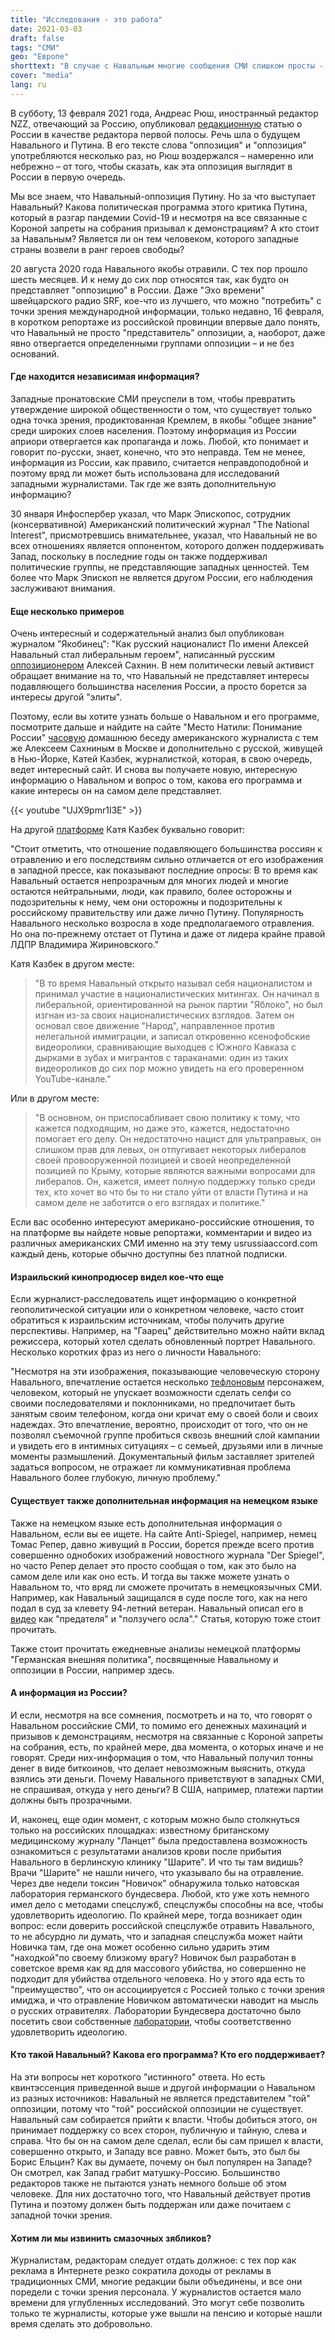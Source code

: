 ```yaml
---
title: "Исследования - это работа"
date: 2021-03-03
draft: false
tags: "СМИ"
geo: "Европе"
shorttext: "В случае с Навальным многие сообщения СМИ слишком просты - хороший пример того, что нужно для получения дополнительной информации."
cover: "media"
lang: ru
---
```


В субботу, 13 февраля 2021 года, Андреас Рюш, иностранный редактор NZZ, отвечающий за Россию, опубликовал [редакционную](https://www.nzz.ch/meinung/russland-wandelt-sich-zur-offenen-diktatur-trotzdem-laeuft-es-fuer-den-kreml-nicht-nach-wunsch-ld.1601439 "Russland wandelt sich zur unverhüllten Diktatur – trotzdem läuft es für den Kreml nicht nach Wunsch") статью о России в качестве редактора первой полосы. Речь шла о будущем Навального и Путина. В его тексте слова "оппозиция" и "оппозиция" употребляются несколько раз, но Рюш воздержался – намеренно или небрежно – от того, чтобы сказать, как эта оппозиция выглядит в России в первую очередь. 

Мы все знаем, что Навальный-оппозиция Путину. Но за что выступает Навальный? Какова политическая программа этого критика Путина, который в разгар пандемии Covid-19 и несмотря на все связанные с Короной запреты на собрания призывал к демонстрациям? А кто стоит за Навальным? Является ли он тем человеком, которого западные страны возвели в ранг героев свободы?

20 августа 2020 года Навального якобы отравили. С тех пор прошло шесть месяцев. И к нему до сих пор относятся так, как будто он представляет "оппозицию" в России. Даже "Эхо времени" швейцарского радио SRF, кое-что из лучшего, что можно "потребить" с точки зрения международной информации, только недавно, 16 февраля, в коротком репортаже из российской провинции впервые дало понять, что Навальный не просто "представитель" оппозиции, а, наоборот, даже явно отвергается определенными группами оппозиции – и не без оснований.

#### Где находится независимая информация?

Западные пронатовские СМИ преуспели в том, чтобы превратить утверждение широкой общественности о том, что существует только одна точка зрения, продиктованная Кремлем, в якобы "общее знание" среди широких слоев населения. Поэтому информация из России априори отвергается как пропаганда и ложь. Любой, кто понимает и говорит по-русски, знает, конечно, что это неправда. Тем не менее, информация из России, как правило, считается неправдоподобной и поэтому вряд ли может быть использована для исследований западными журналистами. Так где же взять дополнительную информацию?

30 января Инфоспербер указал, что Марк Эпископос, сотрудник (консервативной) Американский политический журнал "The National Interest", присмотревшись внимательнее, указал, что Навальный не во всех отношениях является оппонентом, которого должен поддерживать Запад, поскольку в последние годы он также поддерживал политические группы, не представляющие западных ценностей. Тем более что Марк Эпископ не является другом России, его наблюдения заслуживают внимания.

#### Еще несколько примеров

Очень интересный и содержательный анализ был опубликован журналом "Якобинец": "Как русский националист По имени Алексей Навальный стал либеральным героем", написанный русским [оппозиционером](https://www.srf.ch/news/international/russland-auch-in-der-provinz-wird-protestiert-aber-nicht-wegen-nawalny "Auch in der Provinz wird protestiert – aber nicht wegen Nawalny") Алексей Сахнин. В нем политически левый активист обращает внимание на то, что Навальный не представляет интересы подавляющего большинства населения России, а просто борется за интересы другой "элиты". 

Поэтому, если вы хотите узнать больше о Навальном и его программе, посмотрите дальше и найдите на сайте "Место Натили: Понимание России" [часовую](https://jacobinmag.com/2021/01/alexei-navalny-russia-protests-putin "How a Russian Nationalist Named Alexei Navalny Became a Liberal Hero") домашнюю беседу американского журналиста с тем же Алексеем Сахниным в Москве и дополнительно с русской, живущей в Нью-Йорке, Катей Казбек, журналисткой, которая, в свою очередь, ведет интересный сайт. И снова вы получаете новую, интересную информацию о Навальном и вопрос о том, какова его программа и какие интересы он на самом деле представляет.

{{< youtube "UJX9pmr1I3E" >}}

На другой [платформе](http://natyliesbaldwin.com/2021/02/the-grayzone-discusses-navalny-with-russian-russian-american-leftists/ "THE GRAYZONE DISCUSSES NAVALNY WITH RUSSIAN & RUSSIAN-AMERICAN LEFTISTS") Катя Казбек буквально говорит:

"Стоит отметить, что отношение подавляющего большинства россиян к отравлению и его последствиям сильно отличается от его изображения в западной прессе, как показывают последние опросы: В то время как Навальный остается непрозрачным для многих людей и многие остаются нейтральными, люди, как правило, более осторожны и подозрительны к нему, чем они осторожны и подозрительны к российскому правительству или даже лично Путину. Популярность Навального несколько возросла в ходе предполагаемого отравления. Но она по-прежнему отстает от Путина и даже от лидера крайне правой ЛДПР Владимира Жириновского."

Катя Казбек в другом месте:

> "В то время Навальный открыто называл себя националистом и принимал участие в националистических митингах. Он начинал в либеральной, ориентированной на рынок партии "Яблоко", но был изгнан из-за своих националистических взглядов. Затем он основал свое движение "Народ", направленное против нелегальной иммиграции, и записал откровенно ксенофобские видеоролики, сравнивающие выходцев с Южного Кавказа с дырками в зубах и мигрантов с тараканами: один из таких видеороликов до сих пор можно увидеть на его проверенном YouTube-канале."

Или в другом месте:

> "В основном, он приспосабливает свою политику к тому, что кажется подходящим, но даже это, кажется, недостаточно помогает его делу. Он недостаточно нацист для ультраправых, он слишком прав для левых, он отпугивает некоторых либералов своей провооруженной позицией и своей неопределенной позицией по Крыму, которые являются важными вопросами для либералов. Он, кажется, имеет полную поддержку только среди тех, кто хочет во что бы то ни стало уйти от власти Путина и на самом деле не заботится о его взглядах и политике."

Если вас особенно интересуют американо-российские отношения, то на платформе вы найдете новые репортажи, комментарии и видео из различных американских СМИ именно на эту тему usrussiaaccord.com каждый день, которые обычно доступны без платной подписки.

#### Израильский кинопродюсер видел кое-что еще

Если журналист-расследователь ищет информацию о конкретной геополитической ситуации или о конкретном человеке, часто стоит обратиться к израильским источникам, чтобы получить другие перспективы. Например, на "Гаарец" действительно можно найти вклад режиссера, который хотел сделать обновленный портрет Навального. Несколько коротких фраз из него о личности Навального:

"Несмотря на эти изображения, показывающие человеческую сторону Навального, впечатление остается несколько [тефлоновым](https://www.german-foreign-policy.com/ "GERMAN-FOREIGN-POLICY.com") персонажем, человеком, который не упускает возможности сделать селфи со своими последователями и поклонниками, но предпочитает быть занятым своим телефоном, когда они кричат ему о своей боли и своих надеждах.  Это впечатление, вероятно, происходит от того, что он не позволял съемочной группе пробиться сквозь внешний слой кампании и увидеть его в интимных ситуациях – с семьей, друзьями или в личные моменты размышлений. Документальный фильм заставляет зрителей задаться вопросом, не отражает ли коммуникативная проблема Навального более глубокую, личную проблему."

#### Существует также дополнительная информация на немецком языке

Также на немецком языке есть дополнительная информация о Навальном, если вы ее ищете. На сайте Anti-Spiegel, например, немец Томас Репер, давно живущий в России, борется прежде всего против совершенно однобоких изображений новостного журнала "Der Spiegel", но часто Репер делает это просто сообщая о том, как это было на самом деле или как оно есть. И тогда вы также можете узнать о Навальном то, что вряд ли сможете прочитать в немецкоязычных СМИ. Например, как Навальный защищался в суде после того, как на него подал в суд за клевету 94-летний ветеран. Навальный описал его в [видео](https://www.sueddeutsche.de/politik/moskaus-chemiewaffen-luegen-gift-und-ueberlaeufer-1.3982054 "Lügen, Gift und Überläufer") как "предателя" и "ползучего осла"." Статья, которую тоже стоит прочитать.

Также стоит прочитать ежедневные анализы немецкой платформы "Германская внешняя политика", посвященные Навальному и оппозиции в России, например здесь.

#### А информация из России?

И если, несмотря на все сомнения, посмотреть и на то, что говорят о Навальном российские СМИ, то помимо его денежных махинаций и призывов к демонстрациям, несмотря на связанные с Короной запреты на собрания, есть, по крайней мере, два момента, о которых иначе и не говорят. Среди них-информация о том, что Навальный получил тонны денег в виде биткоинов, что делает невозможным выяснить, откуда взялись эти деньги. Почему Навального приветствуют в западных СМИ, не спрашивая, откуда у него деньги? В США, например, платежи партии должны быть прозрачными.

И, наконец, еще один момент, с которым можно было столкнуться только на российских площадках: известному британскому медицинскому журналу "Ланцет" была предоставлена возможность ознакомиться с результатами анализов крови после прибытия Навального в берлинскую клинику "Шарите". И что ты там видишь? Врачи "Шарите" не нашли ничего, что указывало бы на отравление. Через две недели токсин "Новичок" обнаружила только натовская лаборатория германского бундесвера. Любой, кто уже хоть немного имел дело с методами спецслужб, спецслужбы способны на все, чтобы удовлетворить идеологию. По крайней мере, тогда возникает один вопрос: если доверить российской спецслужбе отравить Навального, то не абсурдно ли думать, что и западная спецслужба может найти Новичка там, где она может особенно сильно ударить этим "находкой"по своему близкому врагу? Новичок был разработан в советское время как яд для массового убийства, но совершенно не подходит для убийства отдельного человека. Но у этого яда есть то "преимущество", что он ассоциируется с Россией только с точки зрения имиджа, и что отравление Новичком автоматически наводит на мысль о русских отравителях. Лаборатории Бундесвера достаточно было посетить свои собственные [лаборатории](https://roycekurmelovs.substack.com/p/whoisnavalny "Raising Hell: QandA: Who The Hell Is Alexei Navalny?"), чтобы соответственно удовлетворить идеологию.

#### Кто такой Навальный? Какова его программа? Кто его поддерживает?

На эти вопросы нет короткого "истинного" ответа. Но есть квинтэссенция приведенной выше и другой информации о Навальном из разных источников: Навальный не является представителем "той" оппозиции, потому что "той" российской оппозиции не существует. Навальный сам собирается прийти к власти. Чтобы добиться этого, он принимает поддержку со всех сторон, публичную и тайную, слева и справа. Что бы он на самом деле сделал, если бы сам пришел к власти, совершенно открыто, и Западу все равно. Может быть, это был бы Борис Ельцин? Как вы думаете, почему он был популярен на Западе? Он смотрел, как Запад грабит матушку-Россию. Большинство редакторов также не пытаются узнать немного больше об этом человеке. Для них достаточно того, что Навальный действует против Путина и поэтому должен быть поддержан или даже почитаем с западной точки зрения.

#### Хотим ли мы извинить смазочных зябликов?

Журналистам, редакторам следует отдать должное: с тех пор как реклама в Интернете резко сократила доходы от рекламы в традиционных СМИ, многие редакции были объединены, и все они поредели с точки зрения персонала. У журналистов остается мало времени для углубленных исследований. Это могут себе позволить только те журналисты, которые уже вышли на пенсию и которые нашли время сделать это добровольно.
